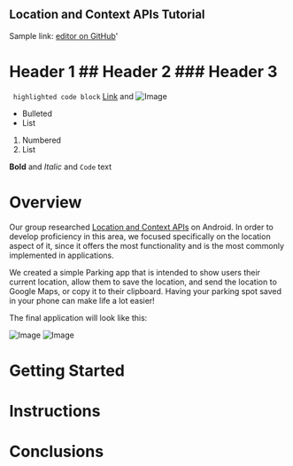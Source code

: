 ## Location and Context APIs Tutorial

Sample link: [editor on GitHub](https://github.com/aganovia/ParkingAppTutorial/edit/main/README.md)'
# Header 1 ## Header 2 ### Header 3
``` highlighted code block```
[Link](url) and ![Image](src)
- Bulleted
- List

1. Numbered
2. List

**Bold** and _Italic_ and `Code` text

# Overview

Our group researched [Location and Context APIs](https://developers.google.com/location-context/) on Android. In order to develop proficiency in this area, we focused specifically on the location aspect of it, since it offers the most functionality and is the most commonly implemented in applications.

We created a simple Parking app that is intended to show users their current location, allow them to save the location, and send the location to Google Maps, or copy it to their clipboard. Having your parking spot saved in your phone can make life a lot easier!

The final application will look like this:

![Image](https://i.imgur.com/zYNCY2d.png)  ![Image](https://i.imgur.com/0KSkPlx.png)

# Getting Started

# Instructions

# Conclusions

